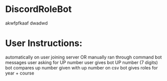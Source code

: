 # DiscordRoleBot
akwfpfkaaf
dwadwd


# User Instructions:
automatically on user joining server OR manually ran through command
bot messages user asking for UP number
user gives bot UP number (7 digits)
bot compares up number given with up number on csv
bot gives roles for year + course